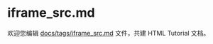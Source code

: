 iframe_src.md
===

欢迎您编辑 <a target="__blank" href="https://github.com/jaywcjlove/html-tutorial/blob/main/docs/tags/iframe_src.md">docs/tags/iframe_src.md</a> 文件，共建 HTML Tutorial 文档。